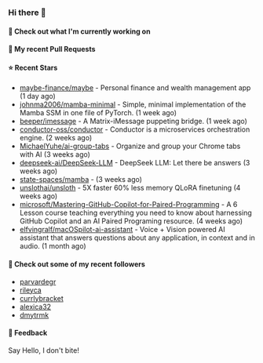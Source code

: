 ### Hi there 👋

#### 👷 Check out what I'm currently working on

#### 🔨 My recent Pull Requests


#### ⭐ Recent Stars

- [maybe-finance/maybe](https://github.com/maybe-finance/maybe) - Personal finance and wealth management app (1 day ago)
- [johnma2006/mamba-minimal](https://github.com/johnma2006/mamba-minimal) - Simple, minimal implementation of the Mamba SSM in one file of PyTorch. (1 week ago)
- [beeper/imessage](https://github.com/beeper/imessage) - A Matrix-iMessage puppeting bridge. (1 week ago)
- [conductor-oss/conductor](https://github.com/conductor-oss/conductor) - Conductor is a microservices orchestration engine. (2 weeks ago)
- [MichaelYuhe/ai-group-tabs](https://github.com/MichaelYuhe/ai-group-tabs) - Organize and group your Chrome tabs with AI (3 weeks ago)
- [deepseek-ai/DeepSeek-LLM](https://github.com/deepseek-ai/DeepSeek-LLM) - DeepSeek LLM: Let there be answers (3 weeks ago)
- [state-spaces/mamba](https://github.com/state-spaces/mamba) -  (3 weeks ago)
- [unslothai/unsloth](https://github.com/unslothai/unsloth) - 5X faster 60% less memory QLoRA finetuning (4 weeks ago)
- [microsoft/Mastering-GitHub-Copilot-for-Paired-Programming](https://github.com/microsoft/Mastering-GitHub-Copilot-for-Paired-Programming) - A 6 Lesson course teaching everything you need to know about harnessing GitHub Copilot and an AI Paired Programing resource. (4 weeks ago)
- [elfvingralf/macOSpilot-ai-assistant](https://github.com/elfvingralf/macOSpilot-ai-assistant) - Voice &#43; Vision powered AI assistant that answers questions about any application, in context and in audio. (1 month ago)

#### 👯 Check out some of my recent followers

- [parvardegr](https://github.com/parvardegr)
- [rileyca](https://github.com/rileyca)
- [currlybracket](https://github.com/currlybracket)
- [alexica32](https://github.com/alexica32)
- [dmytrmk](https://github.com/dmytrmk)

#### 💬 Feedback

Say Hello, I don't bite!